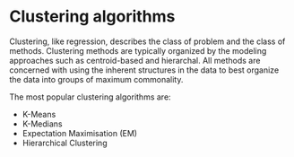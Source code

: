 # Clustering algorithms

Clustering, like regression, describes the class of problem and the class of methods. Clustering methods are typically organized by the modeling approaches such as centroid-based and hierarchal. All methods are concerned with using the inherent structures in the data to best organize the data into groups of maximum commonality.

The most popular clustering algorithms are:

* K-Means
* K-Medians
* Expectation Maximisation \(EM\)
* Hierarchical Clustering

